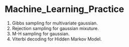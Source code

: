 # Machine_Learning_Practice

1. Gibbs sampling for multivariate gaussian.
2. Rejection sampling for gaussian mixuture.
3. M-H sampling for gaussian.
4. Viterbi decoding for Hidden Markov Model.